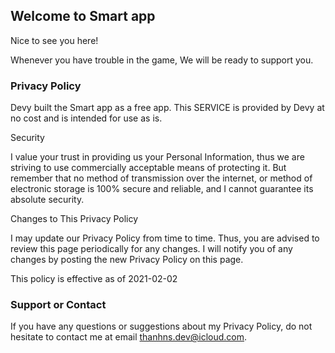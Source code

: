 ## Welcome to Smart app

Nice to see you here!

Whenever you have trouble in the game, We will be ready to support you.

### Privacy Policy

Devy built the Smart app as a free app. This SERVICE is provided by Devy at no cost and is intended for use as is.

Security

I value your trust in providing us your Personal Information, thus we are striving to use commercially acceptable means of protecting it. But remember that no method of transmission over the internet, or method of electronic storage is 100% secure and reliable, and I cannot guarantee its absolute security.

Changes to This Privacy Policy

I may update our Privacy Policy from time to time. Thus, you are advised to review this page periodically for any changes. I will notify you of any changes by posting the new Privacy Policy on this page.

This policy is effective as of 2021-02-02

### Support or Contact

If you have any questions or suggestions about my Privacy Policy, do not hesitate to contact me at email thanhns.dev@icloud.com.
